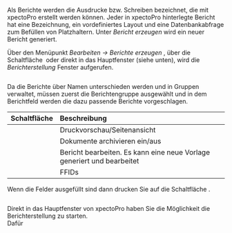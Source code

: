 <!DOCTYPE html>
<html>
<head>
<meta charset="utf-8">
<meta name="viewport" content="width=device-width, initial-scale=1.0">
<title>800_Berichte_erzeugen.md</title>
<link rel="stylesheet" href="https://stackedit.io/res-min/themes/base.css" />
<script type="text/javascript" src="https://cdn.mathjax.org/mathjax/latest/MathJax.js?config=TeX-AMS_HTML"></script>
</head>
<body><div class="container"><p>Als Berichte werden die Ausdrucke bzw. Schreiben bezeichnet, die mit xpectoPro erstellt werden können. Jeder in xpectoPro hinterlegte Bericht hat eine Bezeichnung, ein vordefiniertes Layout und eine Datenbankabfrage zum Befüllen von Platzhaltern. Unter <em>Bericht erzeugen</em> wird ein neuer Bericht generiert. </p>

<p>Über den Menüpunkt  <em>Bearbeiten → Berichte erzeugen</em> , über die Schaltfläche <img src="http://xpecto.github.io/docs/img/img_1429027617646.png" alt="" title=""> oder direkt in das Hauptfenster (siehe unten), wird  die <em>Berichterstellung</em> Fenster aufgerufen. </p>

<p><img src="http://xpecto.github.io/docs/img/img_1439379073314.png" alt="" title=""></p>

<p>Da die Berichte über Namen unterschieden werden und in Gruppen verwaltet, müssen zuerst die Berichtengruppe ausgewählt und in dem Berichtfeld werden die dazu passende Berichte vorgeschlagen. </p>

<table>
<thead>
<tr>
  <th>Schaltfläche</th>
  <th align="left">Beschreibung</th>
</tr>
</thead>
<tbody><tr>
  <td><img src="http://xpecto.github.io/docs/img/img_1439381184713.png" alt="" title=""></td>
  <td align="left">Druckvorschau/Seitenansicht</td>
</tr>
<tr>
  <td><img src="http://xpecto.github.io/docs/img/img_1439381119609.png" alt="" title=""></td>
  <td align="left">Dokumente archivieren ein/aus</td>
</tr>
<tr>
  <td><img src="http://xpecto.github.io/docs/img/img_1439381347699.png" alt="" title=""></td>
  <td align="left">Bericht bearbeiten. Es kann eine neue Vorlage generiert und bearbeitet</td>
</tr>
<tr>
  <td><img src="http://xpecto.github.io/docs/img/img_1439381384906.png" alt="" title=""></td>
  <td align="left">FFIDs</td>
</tr>
</tbody></table>


<p>Wenn die Felder ausgefüllt sind dann drucken Sie auf die Schaltfläche <img src="http://xpecto.github.io/docs/img/img_1435072419471.png" alt="" title="">. </p>

<p><img src="http://xpecto.github.io/docs/img/img_1439387007944.png" alt="" title=""></p>

<p>Direkt in das Hauptfenster von xpectoPro haben Sie die Möglichkeit die Berichterstellung zu starten.  <br>
Dafür  <br>
<img src="http://xpecto.github.io/docs/img/img_1439387898787.png" alt="" title=""></p>

<p><img src="http://xpecto.github.io/docs/img/img_1439388123655.png" alt="" title=""></p>

<p><img src="http://xpecto.github.io/docs/img/img_1439387318023.png" alt="" title=""></p></div></body>
</html>